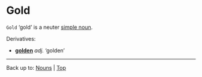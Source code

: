 # Gold

`Gold` ‘gold’ is a neuter [simple noun](../../simpleNouns.md).

Derivatives:
- **[golden](../../../adjectives/g/go/golden.md)** *adj.* ‘golden’ 

----

Back up to: [Nouns](../../index.md) | [Top](../../../index.md)
